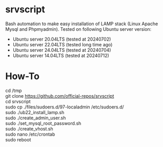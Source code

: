 # srvscript
Bash automation to make easy installation of LAMP stack (Linux Apache Mysql and Phpmyadmin).
Tested on following Ubuntu server version:
- Ubuntu server 20.04LTS (tested at 20240702)
- Ubuntu server 22.04LTS (tested long time ago)
- Ubuntu server 24.04LTS (tested at 20240704)
- Ubuntu server 14.04LTS (tested at 20240712)

# How-To
cd /tmp \
git clone https://github.com/official-repos/srvscript \
cd srvscript \
sudo cp ./files/sudoers.d/97-localadmin /etc/sudoers.d/ \
sudo ./ub22_install_lamp.sh \
sudo ./create_admin_user.sh \
sudo ./set_mysql_root_password.sh \
sudo ./create_vhost.sh \
sudo nano /etc/crontab \
sudo reboot 



